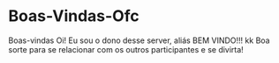 # Boas-Vindas-Ofc

Boas-vindas
Oi! Eu sou o dono desse server, aliás BEM VINDO!!! kk Boa sorte para se relacionar com os outros participantes e se divirta!
